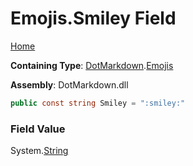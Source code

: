 # Emojis\.Smiley Field

[Home](../../../README.md)

**Containing Type**: [DotMarkdown](../../README.md)\.[Emojis](../README.md)

**Assembly**: DotMarkdown\.dll

```csharp
public const string Smiley = ":smiley:"
```

### Field Value

System\.[String](https://docs.microsoft.com/en-us/dotnet/api/system.string)